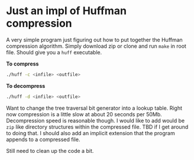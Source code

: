 # Just an impl of Huffman compression
A very simple program just figuring out how to put together the Huffman compression algorithm. Simply download zip or clone and run `make` in root file. Should give you a `huff` executable. 

**To compress**
```bash
./huff -c <infile> <outfile>
```
**To decompress**
```bash
./huff -d <infile> <outfile>
```

Want to change the tree traversal bit generator into a lookup table. Right now compression is a little slow at about 20 seconds per 50Mb. Decompression speed is reasonable though. I would like to add would be `zip` like directory structures within the compressed file. TBD if I get around to doing that. I should also add an implicit extension that the program appends to a compressed file. 

Still need to clean up the code a bit.
